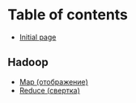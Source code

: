 # Table of contents

* [Initial page](README.md)

## Hadoop

* [Map \(отображение\)](hadoop/map-otobrazhenie.md)
* [Reduce \(свертка\)](hadoop/reduce-svertka.md)

